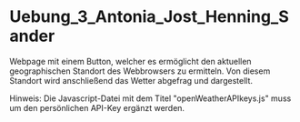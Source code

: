 # Uebung_3_Antonia_Jost_Henning_Sander

Webpage mit einem Button, welcher es ermöglicht den aktuellen geographischen Standort des Webbrowsers zu ermitteln. Von diesem Standort wird anschließend das Wetter abgefrag und dargestellt.

Hinweis: Die Javascript-Datei mit dem Titel "openWeatherAPIkeys.js" muss um den persönlichen API-Key ergänzt werden.
